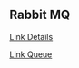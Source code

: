 ## Rabbit MQ
[Link Details](https://api.cloudamqp.com/console/6f33fd5c-d1f6-4f24-8eaf-85fa783e3216/details)

[Link Queue](https://hawk.rmq.cloudamqp.com/#/queues/hwcqwyao/ms.email)

